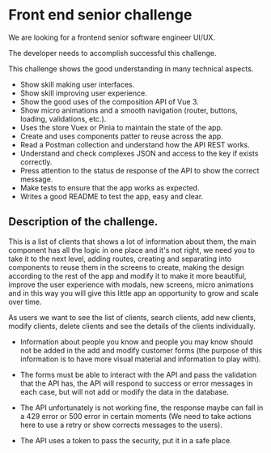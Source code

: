 
# Front end senior challenge


We are looking for a frontend senior software engineer UI/UX.

The developer needs to accomplish successful this challenge.

This challenge shows the good understanding in many technical aspects.

* Show skill making user interfaces.
* Show skill improving user experience.
* Show the good uses of the composition API of Vue 3.
* Show micro animations and a smooth navigation (router, buttons, loading, validations, etc.).
* Uses the store Vuex or Pinia to maintain the state of the app.
* Create and uses components patter to reuse across the app. 
* Read a Postman collection and understand how the API REST works.
* Understand and check complexes JSON and access to the key if exists correctly.
* Press attention to the status de response of the API to show the correct message. 
* Make tests to ensure that the app works as expected.
* Writes a good README to test the app, easy and clear.



## Description of the challenge.

This is a list of clients that shows a lot of information about them, the main component has all the logic in one place and it's not right, we need you to take it to the next level, adding routes, creating and separating into components to reuse them in the screens to create, making the design according to the rest of the app and modify it to make it more beautiful, improve the user experience with modals, new screens, micro animations and in this way you will give this little app an opportunity to grow and scale over time.

As users we want to see the list of clients, search clients, add new clients, modify clients, delete clients and see the details of the clients individually.

* Information about people you know and people you may know should not be added in the add and modify customer forms (the purpose of this information is to have more visual material and information to play with).

* The forms must be able to interact with the API and pass the validation that the API has, the API will respond to success or error messages in each case, but will not add or modify the data in the database.

* The API unfortunately is not working fine, the response maybe can fall in a 429 error or 500 error in certain moments (We need to take actions here to use a retry or show corrects messages to the users).

* The API uses a token to pass the security, put it in a safe place.
